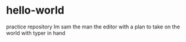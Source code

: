# hello-world
practice repository
Im sam the man the editor with a plan to take on the world with typer in hand

